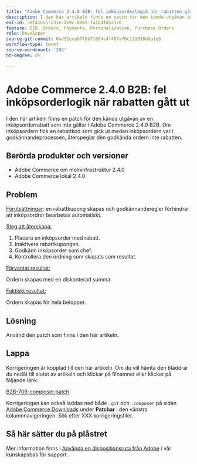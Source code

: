 ```yaml
---
title: "Adobe Commerce 2.4.0 B2B: fel inköpsorderlogik när rabatten går ut"
description: I den här artikeln finns en patch för den kända utgåvan av en inköpsorderrabatt som inte gäller i Adobe Commerce 2.4.0 B2B. Om inköpsordern fick en rabattkod som gick ut medan inköpsordern var i godkännandeprocessen, återspeglar den godkända ordern inte rabatten.
exl-id: 3ef41655-c31e-4e9c-8985-fa1b4fd53170
feature: B2B, Orders, Payments, Personalization, Purchase Orders
role: Developer
source-git-commit: 0ad52eceb776b71604c4f467a70c13191bb9a1eb
workflow-type: tm+mt
source-wordcount: '292'
ht-degree: 0%

---
```


# Adobe Commerce 2.4.0 B2B: fel inköpsorderlogik när rabatten gått ut

I den här artikeln finns en patch för den kända utgåvan av en inköpsorderrabatt som inte gäller i Adobe Commerce 2.4.0 B2B. Om inköpsordern fick en rabattkod som gick ut medan inköpsordern var i godkännandeprocessen, återspeglar den godkända ordern inte rabatten.

## Berörda produkter och versioner

* Adobe Commerce om molninfrastruktur 2.4.0
* Adobe Commerce lokal 2.4.0

## Problem

<u>Förutsättningar</u>: en rabattkupong skapas och godkännanderegler förhindrar att inköpsordrar bearbetas automatiskt.

<u>Steg att återskapa:</u>

1. Placera en inköpsorder med rabatt.
1. Inaktivera rabattkupongen.
1. Godkänn inköpsorder som chef.
1. Kontrollera den ordning som skapats som resultat.

<u>Förväntat resultat:</u>

Ordern skapas med en diskonterad summa.

<u>Faktiskt resultat:</u>

Ordern skapas för hela beloppet.

## Lösning

Använd den patch som finns i den här artikeln.

## Lappa

Korrigeringen är kopplad till den här artikeln. Om du vill hämta den bläddrar du nedåt till slutet av artikeln och klickar på filnamnet eller klickar på följande länk:

[B2B-709-composer.patch](assets/B2B-709-composer.patch.zip)

Korrigeringen kan också laddas ned både `.git` och `.composer` på sidan [Adobe Commerce Downloads](https://magento.com/tech-resources/download) under **Patchar** i den vänstra kolumnnavigeringen. Sök efter XXX korrigeringsfiler.

## Så här sätter du på plåstret

Mer information finns i [Använda en dispositionsruta från Adobe](/help/how-to/general/how-to-apply-a-composer-patch-provided-by-magento.md) i vår kunskapsbas för support.
